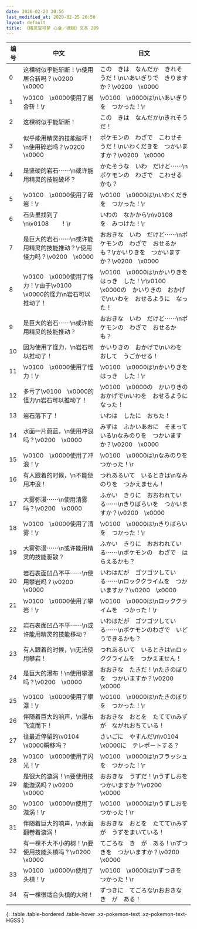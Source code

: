 ```yaml
---
date: 2020-02-23 20:56
last_modified_at: 2020-02-25 20:50
layout: default
title: 《精灵宝可梦 心金／魂银》文本 209
---
```

| 编号 | 中文 | 日文 |
| ---- | ---- | ---- |
| 0 | 这棵树似乎能斩断！\n使用居合斩吗？\v0200　\x0000 | この　きは　なんだか　きれそうだ！\nいあいぎりで　きりますか？\v0200　\x0000 |
| 1 | \v0100　\x0000使用了居合斩！\r | \v0100　\x0000は\nいあいぎりを　つかった！\r |
| 2 | 这棵树似乎能斩断！ | この　きは　なんだか\nきれそうだ！ |
| 3 | 似乎能用精灵的技能破坏！\n使用碎岩吗？\v0200　\x0000 | ポケモンの　わざで　こわせそうだ！\nいわくだきを　つかいますか？\v0200　\x0000 |
| 4 | 是坚硬的岩石⋯⋯\n或许能用精灵的技能破坏？ | かたそうな　いわ　だけど⋯⋯\nポケモンの　わざで　こわせるかも？ |
| 5 | \v0100　\x0000使用了碎岩！\r | \v0100　\x0000は\nいわくだきを　つかった！\r |
| 6 | 石头里找到了\n\v0108　　！\r | いわの　なかから\n\v0108　　を　みつけた！\r |
| 7 | 是巨大的岩石⋯⋯\n或许能用精灵的技能推动？\r使用怪力吗？\v0200　\x0000 | おおきな　いわ　だけど⋯⋯\nポケモンの　わざで　おせるかも？\rかいりきを　つかいますか？\v0200　\x0000 |
| 8 | \v0100　\x0000使用了怪力！\r由于\v0100　\x0000的怪力\n岩石可以推动了！ | \v0100　\x0000は\nかいりきを　はっき　した！\r\v0100　\x0000の　かいりきの　おかげで\nいわを　おせるように　なった！ |
| 9 | 是巨大的岩石⋯⋯\n或许能用精灵的技能推动？ | おおきな　いわ　だけど⋯⋯\nポケモンの　わざで　おせるかも？ |
| 10 | 因为使用了怪力，\n岩石可以推动了！ | かいりきの　おかげで\nいわを　おして　うごかせる！ |
| 11 | \v0100　\x0000使用了怪力！\r | \v0100　\x0000は\nかいりきを　はっき　した！\r |
| 12 | 多亏了\v0100　\x0000的怪力\n岩石可以推动了！ | \v0100　\x0000の　かいりきの　おかげで\nいわを　おせるように　なった！ |
| 13 | 岩石落下了！ | いわは　したに　おちた！ |
| 14 | 水面一片蔚蓝，\n使用冲浪吗？\v0200　\x0000 | みずは　ふかいあおに　そまっている\nなみのりを　つかいますか？\v0200　\x0000 |
| 15 | \v0100　\x0000使用了冲浪！\r | \v0100　\x0000は\nなみのりを　つかった！\r |
| 16 | 有人跟着的时候，\n不能使用冲浪！ | つれあるいて　いるときは\nなみのりを　つかえません！ |
| 17 | 大雾弥漫⋯⋯\n使用清雾吗？\v0200　\x0000 | ふかい　きりに　おおわれている⋯⋯\nきりばらいを　つかいますか？\v0200　\x0000 |
| 18 | \v0100　\x0000使用了清雾！\r | \v0100　\x0000は\nきりばらいを　つかった！\r |
| 19 | 大雾弥漫⋯⋯\n或许能用精灵的技能驱散？ | ふかい　きりに　おおわれている⋯⋯\nポケモンの　わざで　はらえるかも？ |
| 20 | 岩石表面凹凸不平⋯⋯\n使用攀岩吗？\v0200　\x0000 | いわはだが　ゴツゴツしている⋯⋯\nロッククライムを　つかいますか？\v0200　\x0000 |
| 21 | \v0100　\x0000使用了攀岩！\r | \v0100　\x0000は\nロッククライムを　つかった！\r |
| 22 | 岩石表面凹凸不平⋯⋯\n或许能用精灵的技能移动？ | いわはだが　ゴツゴツしている⋯⋯\nポケモンのわざで　いどうできるかも？ |
| 23 | 有人跟着的时候，\n无法使用攀岩！ | つれあるいて　いるときは\nロッククライムを　つかえません！ |
| 24 | 是巨大的瀑布！\n使用攀瀑吗？\v0200　\x0000 | おおきな　たきだ！\nたきのぼりを　つかいますか？\v0200　\x0000 |
| 25 | \v0100　\x0000使用了攀瀑！\r | \v0100　\x0000は\nたきのぼりを　つかった！\r |
| 26 | 伴随着巨大的响声，\n瀑布飞流而下！ | おおきな　おとを　たてて\nみずが　ながれおちている！ |
| 27 | 往最近停留的\v0104　\x0000瞬移吗？ | さいごに　やすんだ\n\v0104　\x0000に　テレポ－トする？ |
| 28 | \v0100　\x0000使用了闪光！\r | \v0100　\x0000は\nフラッシュを　つかった！\r |
| 29 | 是很大的漩涡！\n要使用技能漩涡吗？\v0200　\x0000 | おおきな　うずだ！\nうずしおを　つかいますか？\v0200　\x0000 |
| 30 | \v0100　\x0000\n使用了漩涡！\r | \v0100　\x0000は\nうずしおを　つかった！\r |
| 31 | 伴随着巨大的响声，\n水面翻卷着漩涡！ | おおきな　おとを　たてて\nみずが　うずをまいている！ |
| 32 | 有一棵不大不小的树！\n要使用技能头槙吗？\v0200　\x0000 | てごろな　き　が　ある！\nずつきを　つかいますか？\v0200　\x0000 |
| 33 | \v0100　\x0000\n使用了头槙！\r | \v0100　\x0000は\nずつきを　つかった！\r |
| 34 | 有一棵很适合头槙的大树！ | ずつきに　てごろな\nおおきな　き　が　ある！ |
{: .table .table-bordered .table-hover .xz-pokemon-text .xz-pokemon-text-HGSS }